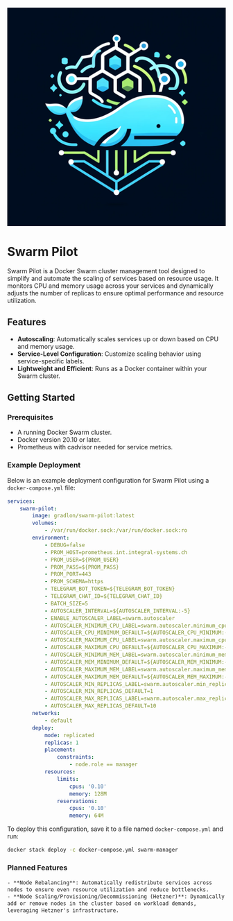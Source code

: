 ![Swarm Manager Logo](swarm-manager.webp)

# Swarm Pilot

Swarm Pilot is a Docker Swarm cluster management tool designed to simplify and automate the scaling of services based on resource usage. It monitors CPU and memory usage across your services and dynamically adjusts the number of replicas to ensure optimal performance and resource utilization.

## **Features**
- **Autoscaling**: Automatically scales services up or down based on CPU and memory usage.
- **Service-Level Configuration**: Customize scaling behavior using service-specific labels.
- **Lightweight and Efficient**: Runs as a Docker container within your Swarm cluster.

## Getting Started

### Prerequisites
- A running Docker Swarm cluster.
- Docker version 20.10 or later.
- Prometheus with cadvisor needed for service metrics.
### Example Deployment

Below is an example deployment configuration for Swarm Pilot using a `docker-compose.yml` file:

```yaml
services:
    swarm-pilot:
        image: gradlon/swarm-pilot:latest
        volumes:
            - /var/run/docker.sock:/var/run/docker.sock:ro
        environment:
            - DEBUG=false
            - PROM_HOST=prometheus.int.integral-systems.ch
            - PROM_USER=${PROM_USER}
            - PROM_PASS=${PROM_PASS}
            - PROM_PORT=443
            - PROM_SCHEMA=https
            - TELEGRAM_BOT_TOKEN=${TELEGRAM_BOT_TOKEN}
            - TELEGRAM_CHAT_ID=${TELEGRAM_CHAT_ID}
            - BATCH_SIZE=5
            - AUTOSCALER_INTERVAL=${AUTOSCALER_INTERVAL:-5}
            - ENABLE_AUTOSCALER_LABEL=swarm.autoscaler
            - AUTOSCALER_MINIMUM_CPU_LABEL=swarm.autoscaler.minimum_cpu
            - AUTOSCALER_CPU_MINIMUM_DEFAULT=${AUTOSCALER_CPU_MINIMUM:-25}
            - AUTOSCALER_MAXIMUM_CPU_LABEL=swarm.autoscaler.maximum_cpu
            - AUTOSCALER_MAXIMUM_CPU_DEFAULT=${AUTOSCALER_CPU_MAXIMUM:-85}
            - AUTOSCALER_MINIMUM_MEM_LABEL=swarm.autoscaler.minimum_mem
            - AUTOSCALER_MEM_MINIMUM_DEFAULT=${AUTOSCALER_MEM_MINIMUM:-25}
            - AUTOSCALER_MAXIMUM_MEM_LABEL=swarm.autoscaler.maximum_mem
            - AUTOSCALER_MAXIMUM_MEM_DEFAULT=${AUTOSCALER_MEM_MAXIMUM:-85}
            - AUTOSCALER_MIN_REPLICAS_LABEL=swarm.autoscaler.min_replicas
            - AUTOSCALER_MIN_REPLICAS_DEFAULT=1
            - AUTOSCALER_MAX_REPLICAS_LABEL=swarm.autoscaler.max_replicas
            - AUTOSCALER_MAX_REPLICAS_DEFAULT=10
        networks:
            - default
        deploy:
            mode: replicated
            replicas: 1
            placement:
                constraints:
                    - node.role == manager
            resources:
                limits:
                    cpus: '0.10'
                    memory: 128M
                reservations:
                    cpus: '0.10'
                    memory: 64M
```

To deploy this configuration, save it to a file named `docker-compose.yml` and run:

```bash
docker stack deploy -c docker-compose.yml swarm-manager
```
### Planned Features
    - **Node Rebalancing**: Automatically redistribute services across nodes to ensure even resource utilization and reduce bottlenecks.
    - **Node Scaling/Provisioning/Decommissioning (Hetzner)**: Dynamically add or remove nodes in the cluster based on workload demands, leveraging Hetzner's infrastructure.

